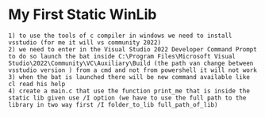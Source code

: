 # My First Static WinLib
    1) to use the tools of c compiler in windows we need to install vsstudio (for me it will vs community 2022)
    2) we need to enter in the Visual Studio 2022 Developer Command Prompt to do so launch the bat inside C:\Program Files\Microsoft Visual Studio\2022\Community\VC\Auxiliary\Build (the path van change between vsstudio version ) from a cmd and not from powershell it will not work 
    3) when the bat is launched there will be new command available like cl read his help 
    4) create a main.c that use the function print_me that is inside the static lib given use /I option (we have to use the full path to the library in two way first /I folder_to_lib full_path_of_lib)
     